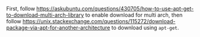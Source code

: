 First, follow https://askubuntu.com/questions/430705/how-to-use-apt-get-to-download-multi-arch-library to enable download for multi arch, then follow https://unix.stackexchange.com/questions/115272/download-package-via-apt-for-another-architecture to download using `apt-get`.
